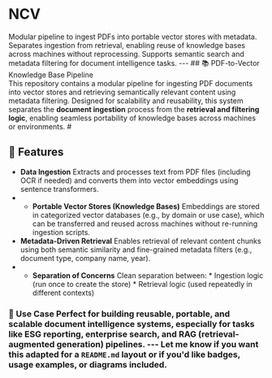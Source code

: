 # NCV
Modular pipeline to ingest PDFs into portable vector stores with metadata. Separates ingestion from retrieval, enabling reuse of knowledge bases across machines without reprocessing. Supports semantic search and metadata filtering for document intelligence tasks.
---  ## 📚 PDF-to-Vector Knowledge Base Pipeline  
This repository contains a modular pipeline for ingesting PDF documents into vector stores and retrieving semantically relevant content using metadata filtering. Designed for scalability and reusability, this system separates the **document ingestion** process from the **retrieval and filtering logic**, enabling seamless portability of knowledge bases across machines or environments.  #
## 🔧 Features  
* **Data Ingestion**   Extracts and processes text from PDF files (including OCR if needed) and converts them into vector embeddings using sentence transformers.
* * **Portable Vector Stores (Knowledge Bases)**   Embeddings are stored in categorized vector databases (e.g., by domain or use case), which can be transferred and reused across machines without re-running ingestion scripts.  
* **Metadata-Driven Retrieval**   Enables retrieval of relevant content chunks using both semantic similarity and fine-grained metadata filters (e.g., document type, company name, year).
* * **Separation of Concerns**   Clean separation between:    * Ingestion logic (run once to create the store)   * Retrieval logic (used repeatedly in different contexts)  
### 🎯 Use Case  Perfect for building reusable, portable, and scalable **document intelligence systems**, especially for tasks like ESG reporting, enterprise search, and RAG (retrieval-augmented generation) pipelines.  ---  Let me know if you want this adapted for a `README.md` layout or if you'd like badges, usage examples, or diagrams included.
